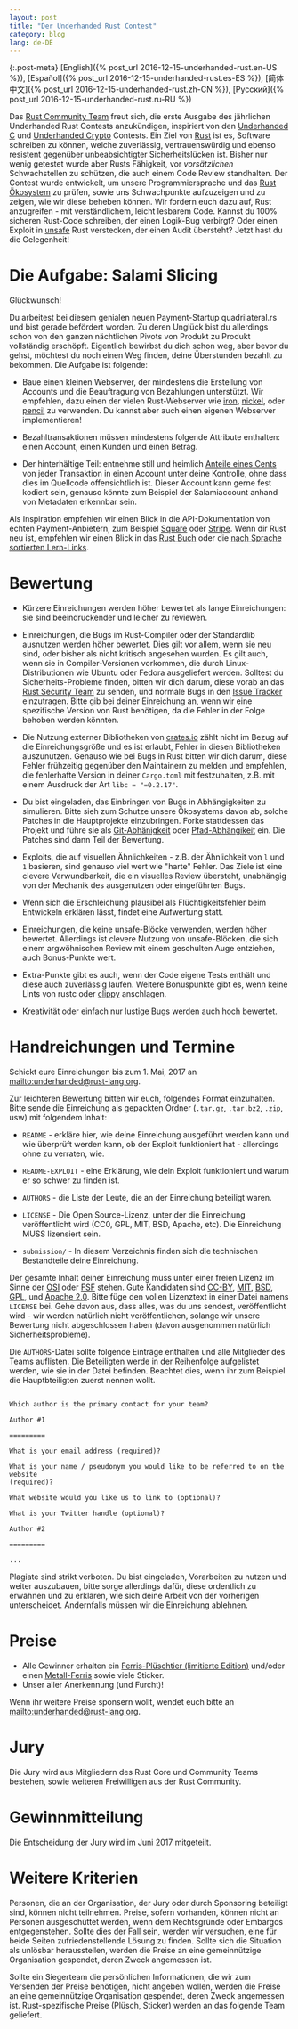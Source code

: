 ```yaml
---
layout: post
title: "Der Underhanded Rust Contest"
category: blog
lang: de-DE
---
```


{:.post-meta}
[English]({% post_url 2016-12-15-underhanded-rust.en-US %}),
[Español]({% post_url 2016-12-15-underhanded-rust.es-ES %}),
[简体中文]({% post_url 2016-12-15-underhanded-rust.zh-CN %}),
[Русский]({% post_url 2016-12-15-underhanded-rust.ru-RU %})

Das [Rust Community Team](https://community.rs) freut sich, die erste Ausgabe
des jährlichen Underhanded Rust Contests anzukündigen,
inspiriert von den
[Underhanded C](http://www.underhanded-c.org/) und
[Underhanded Crypto](https://underhandedcrypto.com/) Contests.
Ein Ziel von [Rust](https://www.rust-lang.org/) ist es, Software schreiben zu können,
welche zuverlässig, vertrauenswürdig und ebenso resistent gegenüber unbeabsichtigter Sicherheitslücken ist.
Bisher nur wenig getestet wurde aber Rusts Fähigkeit,
vor *vorsätzlichen* Schwachstellen zu schützen,
die auch einem Code Review standhalten.
Der Contest wurde entwickelt, um unsere Programmiersprache
und das [Rust Ökosystem](https://crates.io/) zu prüfen,
sowie uns Schwachpunkte aufzuzeigen
und zu zeigen, wie wir diese beheben können.
Wir fordern euch dazu auf, Rust anzugreifen - mit verständlichem, leicht lesbarem Code.
Kannst du 100% sicheren Rust-Code schreiben, der einen Logik-Bug verbirgt?
Oder einen Exploit in [unsafe](https://doc.rust-lang.org/book/unsafe.html) Rust verstecken, der einen Audit übersteht?
Jetzt hast du die Gelegenheit!

# Die Aufgabe: Salami Slicing

Glückwunsch!

Du arbeitest bei diesem genialen neuen Payment-Startup quadrilateral.rs und
bist gerade befördert worden. Zu deren Unglück bist du allerdings schon von den
ganzen nächtlichen Pivots von Produkt zu Produkt vollständig erschöpft.
Eigentlich bewirbst du dich schon weg, aber bevor du gehst, möchtest du noch
einen Weg finden, deine Überstunden bezahlt zu bekommen. Die Aufgabe ist
folgende:

* Baue einen kleinen Webserver, der mindestens die Erstellung von Accounts und
  die Beauftragung von Bezahlungen unterstützt. Wir empfehlen, dazu einen der
  vielen Rust-Webserver wie [iron](https://crates.io/crates/iron),
  [nickel](https://crates.io/crates/nickel), oder
  [pencil](https://crates.io/crates/pencil) zu verwenden. Du kannst aber auch
  einen eigenen Webserver implementieren!

* Bezahltransaktionen müssen mindestens folgende Attribute enthalten: einen Account, einen Kunden und einen Betrag.

* Der hinterhältige Teil: entnehme still und heimlich [Anteile eines
  Cents](https://en.wikipedia.org/wiki/Office_Space) von jeder Transaktion in
  einen Account unter deine Kontrolle, ohne dass dies im Quellcode offensichtlich
  ist. Dieser Account kann gerne fest kodiert sein, genauso könnte zum Beispiel
  der Salamiaccount anhand von Metadaten erkennbar sein.

Als Inspiration empfehlen wir einen Blick in die API-Dokumentation von echten Payment-Anbietern, zum Beispiel
[Square](https://docs.connect.squareup.com/api/connect/v2/) oder
[Stripe](https://stripe.com/docs/api). Wenn dir Rust neu ist, empfehlen wir einen Blick in das [Rust
Buch](https://doc.rust-lang.org/book/) oder die [nach Sprache sortierten Lern-Links](https://github.com/ctjhoa/rust-learning#locale-links).

# Bewertung

* Kürzere Einreichungen werden höher bewertet als lange Einreichungen: sie
  sind beeindruckender und leicher zu reviewen.

* Einreichungen, die Bugs im Rust-Compiler oder der Standardlib ausnutzen
  werden höher bewertet. Dies gilt vor allem, wenn sie neu sind, oder bisher
  als nicht kritisch angesehen wurden. Es gilt auch, wenn sie in
  Compiler-Versionen vorkommen, die durch Linux-Distributionen wie Ubuntu oder
  Fedora ausgeliefert werden. Solltest du Sicherheits-Probleme finden, bitten wir
  dich darum, diese vorab an das [Rust Security
  Team](https://www.rust-lang.org/en-US/security.html) zu senden, und normale
  Bugs in den [Issue Tracker](https://github.com/rust-lang/rust/issues)
  einzutragen. Bitte gib bei deiner Einreichung an, wenn wir eine spezifische
  Version von Rust benötigen, da die Fehler in der Folge behoben werden könnten.

* Die Nutzung externer Bibliotheken von [crates.io](https://crates.io) zählt
  nicht im Bezug auf die Einreichungsgröße und es ist erlaubt, Fehler in diesen
  Bibliotheken auszunutzen. Genauso wie bei Bugs in Rust bitten wir dich darum,
  diese Fehler frühzeitig gegenüber den Maintainern zu melden und empfehlen, die
  fehlerhafte Version in deiner `Cargo.toml` mit festzuhalten, z.B. mit einem
  Ausdruck der Art `libc = "=0.2.17"`.

* Du bist eingeladen, das Einbringen von Bugs in Abhängigkeiten zu simulieren.
  Bitte sieh zum Schutze unsere Ökosystems davon ab, solche Patches in die
  Hauptprojekte einzubringen. Forke stattdessen das Projekt und führe sie als
  [Git-Abhänigkeit](http://doc.crates.io/specifying-dependencies.html#specifying-dependencies-from-git-repositories)
  oder
  [Pfad-Abhängikeit](http://doc.crates.io/specifying-dependencies.html#specifying-path-dependencies)
  ein. Die Patches sind dann Teil der Bewertung.

* Exploits, die auf visuellen Ähnlichkeiten - z.B. der Ähnlichkeit von `l` und
  `1` basieren, sind genauso viel wert wie "harte" Fehler. Das Ziele ist eine
  clevere Verwundbarkeit, die ein visuelles Review übersteht, unabhängig von der
  Mechanik des ausgenutzen oder eingeführten Bugs.

* Wenn sich die Erschleichung plausibel als Flüchtigkeitsfehler beim Entwickeln
  erklären lässt, findet eine Aufwertung statt.

* Einreichungen, die keine unsafe-Blöcke verwenden, werden höher bewertet.
  Allerdings ist clevere Nutzung von unsafe-Blöcken, die sich einem
  argwöhnischen Review mit einem geschulten Auge entziehen, auch Bonus-Punkte
  wert.

* Extra-Punkte gibt es auch, wenn der Code eigene Tests enthält und diese auch
  zuverlässig laufen. Weitere Bonuspunkte gibt es, wenn keine Lints von rustc oder
  [clippy](https://github.com/Manishearth/rust-clippy) anschlagen.

* Kreativität oder einfach nur lustige Bugs werden auch hoch bewertet.

# Handreichungen und Termine

Schickt eure Einreichungen bis zum 1. Mai, 2017 an <mailto:underhanded@rust-lang.org>.

Zur leichteren Bewertung bitten wir euch, folgendes Format einzuhalten. Bitte
sende die Einreichung als gepackten Ordner (`.tar.gz`, `.tar.bz2`, `.zip`, usw)
mit folgendem Inhalt:

* `README` - erkläre hier, wie deine Einreichung ausgeführt werden kann und wie
  überprüft werden kann, ob der Exploit funktioniert hat - allerdings ohne zu
  verraten, wie.

* `README-EXPLOIT` - eine Erklärung, wie dein Exploit funktioniert und warum er
  so schwer zu finden ist.

* `AUTHORS` - die Liste der Leute, die an der Einreichung beteiligt waren.

* `LICENSE` - Die Open Source-Lizenz, unter der die Einreichung veröffentlicht
  wird (CC0, GPL, MIT, BSD, Apache, etc). Die Einreichung MUSS lizensiert sein.

* `submission/` - In diesem Verzeichnis finden sich die technischen
  Bestandteile deine Einreichung.

Der gesamte Inhalt deiner Einreichung muss unter einer freien Lizenz im Sinne
der [OSI](https://opensource.org/licenses) oder
[FSF](https://www.gnu.org/licenses/license-list.html%20and) stehen. Gute
Kandidaten sind [CC-BY](https://creativecommons.org/licenses/by/2.0/),
[MIT](https://opensource.org/licenses/MIT),
[BSD](https://opensource.org/licenses/BSD-3-Clause),
[GPL](https://www.gnu.org/licenses/gpl-3.0.en.html), und [Apache
2.0](https://www.apache.org/licenses/LICENSE-2.0). Bitte füge den vollen
Lizenztext in einer Datei namens `LICENSE` bei. Gehe davon aus, dass alles, was
du uns sendest, veröffentlicht wird - wir werden natürlich nicht
veröffentlichen, solange wir unsere Bewertung nicht abgeschlossen haben (davon
ausgenommen natürlich Sicherheitsprobleme).

Die `AUTHORS`-Datei sollte folgende Einträge enthalten und alle Mitglieder des
Teams auflisten. Die Beteiligten werde in der Reihenfolge aufgelistet werden,
wie sie in der Datei befinden. Beachtet dies, wenn ihr zum Beispiel die
Hauptbteiligten zuerst nennen wollt.

```

Which author is the primary contact for your team?

Author #1

=========

What is your email address (required)?

What is your name / pseudonym you would like to be referred to on the website
(required)?

What website would you like us to link to (optional)?

What is your Twitter handle (optional)?

Author #2

=========

...

```

Plagiate sind strikt verboten. Du bist eingeladen, Vorarbeiten zu nutzen und
weiter auszubauen, bitte sorge allerdings dafür, diese ordentlich zu erwähnen
und zu erklären, wie sich deine Arbeit von der vorherigen unterscheidet.
Andernfalls müssen wir die Einreichung ablehnen.

# Preise

* Alle Gewinner erhalten ein [Ferris-Plüschtier (limitierte Edition)](https://pbs.twimg.com/media/Ci2IJlJUgAEojWr.jpg) und/oder einen [Metall-Ferris](http://i.imgur.com/oXNReiv.jpg) sowie viele Sticker.
* Unser aller Anerkennung (und Furcht)!

Wenn ihr weitere Preise sponsern wollt, wendet euch bitte an
<mailto:underhanded@rust-lang.org>.

# Jury

Die Jury wird aus Mitgliedern des Rust Core und Community Teams bestehen, sowie
weiteren Freiwilligen aus der Rust Community.

# Gewinnmitteilung

Die Entscheidung der Jury wird im Juni 2017 mitgeteilt.

# Weitere Kriterien

Personen, die an der Organisation, der Jury oder durch Sponsoring beteiligt
sind, können nicht teilnehmen. Preise, sofern vorhanden, können nicht an Personen
ausgeschüttet werden, wenn dem Rechtsgründe oder Embargos entgegenstehen.
Sollte dies der Fall sein, werden wir versuchen, eine für beide Seiten
zufriedenstellende Lösung zu finden. Sollte sich die Situation als unlösbar
herausstellen, werden die Preise an eine gemeinnützige Organisation gespendet,
deren Zweck angemessen ist.

Sollte ein Siegerteam die persönlichen Informationen, die wir zum Versenden der
Preise benötigen, nicht angeben wollen, werden die Preise an eine gemeinnützige
Organisation gespendet, deren Zweck angemessen ist. Rust-spezifische Preise
(Plüsch, Sticker) werden an das folgende Team geliefert.
